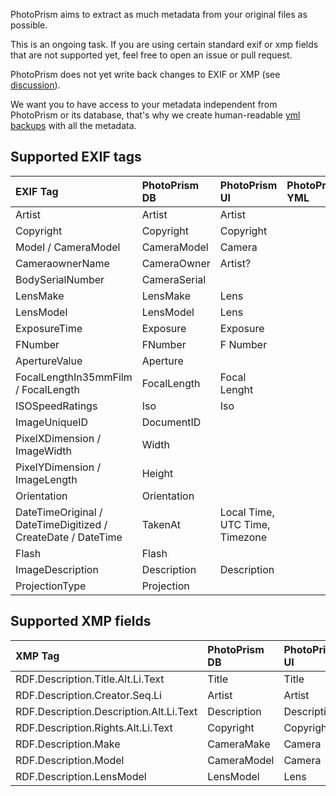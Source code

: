 PhotoPrism aims to extract as much metadata from your original files as possible.

This is an ongoing task. If you are using certain standard exif or xmp fields that are not supported yet, feel free to open an issue or pull request.

PhotoPrism does not yet write back changes to EXIF or XMP (see [discussion](https://github.com/photoprism/photoprism/discussions/1092)). 

We want you to have access to your metadata independent from PhotoPrism or its database,
that's why we create human-readable [yml backups](./backups.md) with all the metadata.

## Supported EXIF tags

EXIF Tag                       | PhotoPrism DB | PhotoPrism UI | PhotoPrism YML 
:------------------------------ |:-------------------------- |:-------- |:-------
Artist                                                          | Artist        | Artist|               
Copyright                                                       | Copyright     | Copyright|           
Model / CameraModel                                             | CameraModel   | Camera|        
CameraownerName                                                 | CameraOwner   | Artist?|   
BodySerialNumber                                                | CameraSerial  |   |
LensMake                                                        | LensMake      | Lens|
LensModel                                                       | LensModel     | Lens|
ExposureTime                                                    | Exposure      | Exposure|
FNumber                                                         | FNumber       | F Number|
ApertureValue                                                   | Aperture      ||
FocalLengthIn35mmFilm / FocalLength                             | FocalLength   | Focal Lenght|
ISOSpeedRatings                                                 | Iso           | Iso|
ImageUniqueID                                                   | DocumentID    ||
PixelXDimension / ImageWidth                                    | Width         ||
PixelYDimension / ImageLength                                   | Height        ||
Orientation                                                     | Orientation   ||
DateTimeOriginal / DateTimeDigitized / CreateDate / DateTime    | TakenAt       | Local Time, UTC Time, Timezone|
Flash                                                           | Flash         ||
ImageDescription                                                | Description   | Description|
ProjectionType                                                  | Projection    ||

## Supported XMP fields

XMP Tag                       | PhotoPrism DB | PhotoPrism UI | PhotoPrism YML
:------------------------------ |:-------------------------- |:-------- |:-------
RDF.Description.Title.Alt.Li.Text       | Title         | Title |
RDF.Description.Creator.Seq.Li          | Artist        | Artist       |
RDF.Description.Description.Alt.Li.Text | Description   | Description |
RDF.Description.Rights.Alt.Li.Text      | Copyright     | Copyright |
RDF.Description.Make                    | CameraMake    | Camera|
RDF.Description.Model                   | CameraModel   | Camera |
RDF.Description.LensModel               | LensModel     | Lens |
